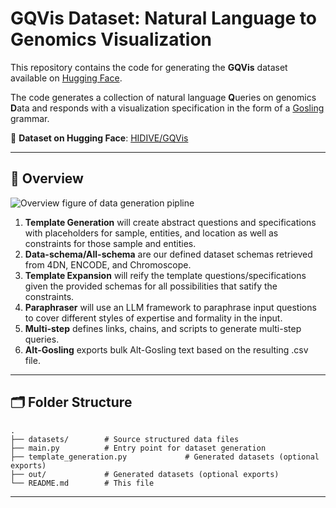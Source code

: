# GQVis Dataset: Natural Language to Genomics Visualization

This repository contains the code for generating the **GQVis** dataset available on [Hugging Face](https://huggingface.co/datasets/HIDIVE/GQVis).

The code generates a collection of natural language **Q**ueries on genomics **D**ata and responds with a visualization specification in the form of a [Gosling](https://github.com/gosling-lang) grammar.

📂 **Dataset on Hugging Face**: [HIDIVE/GQVis](https://huggingface.co/datasets/HIDIVE/GQVis)  

---
## 🚀 Overview

![Overview figure of data generation pipline](pipeline.png)

1. **Template Generation** will create abstract questions and specifications with placeholders for sample, entities, and location as well as constraints for those sample and entities.
2. **Data-schema/All-schema** are our defined dataset schemas retrieved from 4DN, ENCODE, and Chromoscope. 
3. **Template Expansion** will reify the template questions/specifications given the provided schemas for all possibilities that satify the constraints.
4. **Paraphraser** will use an LLM framework to paraphrase input questions to cover different styles of expertise and formality in the input.
5. **Multi-step** defines links, chains, and scripts to generate multi-step queries. 
6. **Alt-Gosling** exports bulk Alt-Gosling text based on the resulting .csv file. 
---


## 🗂️ Folder Structure

```
.
├── datasets/        # Source structured data files
├── main.py          # Entry point for dataset generation
├── template_generation.py             # Generated datasets (optional exports)
├── out/             # Generated datasets (optional exports)
└── README.md        # This file
```

---
